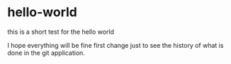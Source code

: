 hello-world
===========

this is a short test for the hello world

I hope everything will be fine
first change just to see the history of what is done in the git application. 
